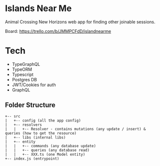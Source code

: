 # Islands Near Me

Animal Crossing New Horizons web app for finding other joinable sessions.

Board: https://trello.com/b/JMMPCFdD/islandnearme


# Tech
- TypeGraphQL
- TypeORM 
- Typescript
- Postgres DB
- JWT/Cookies for auth
- GraphQL

## Folder Structure

```
+-- src
|   +-- config (all the app config)
|   +-- resolvers
|   |   +-- Resolver - contains mutations (any update / insert) & queries (how to get the resource)
|   +-- libs (internal libs)
|   +-- entity
|   |   +-- commands (any database update)
|   |   +-- queries (any database read)
|   |   +-- XXX.ts (one Model entity)
+-- index.js (entrypoint)
```